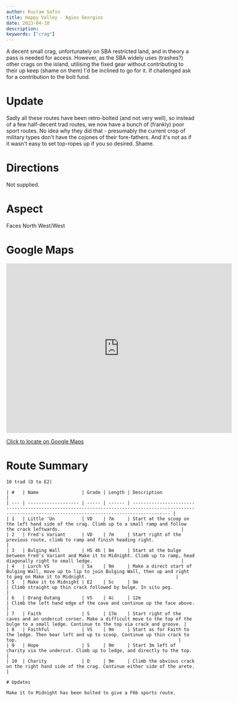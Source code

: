 ```yaml
---
author: Rustam Safin
title: Happy Valley - Agios Georgios
date: 2023-04-10
description:
keywords: ["crag"]
---
```


A decent small crag, unfortunately on SBA restricted land, and in theory a pass is needed for access. However, as the SBA widely uses (trashes?) other crags on the island, utilising the fixed gear without contributing to their up keep (shame on them) I'd be inclined to go for it. If challenged ask for a contribution to the bolt fund.

# Update

Sadly all these routes have been retro-bolted (and not very well), so instead of a few half-decent trad routes, we now have a bunch of (frankly) poor sport routes. No idea why they did that - presumably the current crop of military types don't have the cojones of their fore-fathers. And it's not as if it wasn't easy to set top-ropes up if you so desired. Shame. 

# Directions

Not supplied.

# Aspect

Faces North West/West

# Google Maps

<iframe src="https://www.google.com/maps/embed?pb=!1m14!1m12!1m3!1d584.2853408561386!2d32.82345853596153!3d34.670387026185566!2m3!1f0!2f0!3f0!3m2!1i1024!2i768!4f13.1!5e1!3m2!1sen!2s!4v1681154150172!5m2!1sen!2s" width="600" height="450" style="border:0;" allowfullscreen="" loading="lazy" referrerpolicy="no-referrer-when-downgrade"></iframe>

[Click to locate on Google Maps](https://goo.gl/maps/iysF6ZHhLpD64Gwp6)

# Route Summary
~~~~
10 trad (D to E2)

| #   | Name                | Grade | Length | Description                                                                                                                                                |
| --- | ------------------- | ----- | ------ | ---------------------------------------------------------------------------------------------------------------------------------------------------------- |
| 1   | Little 'Un          | VD    | 7m     | Start at the scoop on the left hand side of the crag. Climb up to a small ramp and follow the crack leftwards.                                             |
| 2   | Fred's Variant      | VD    | 7m     | Start right of the previous route, climb to ramp and finish heading right.                                                                                 |
| 3   | Bulging Wall        | HS 4b | 8m     | Start at the bulge between Fred's Variant and Make it to Midnight. Climb up to ramp, head diagonally right to small ledge.                                 |
| 4   | Lurch VS            | 5a    | 9m     | Make a direct start of Bulging Wall, move up to lip to join Bulging Wall, then up and right to peg on Make it to Midnight.                                 |
| 5   | Make it to Midnight | E2    | 5c     | 9m                                                                                                                                                         | Climb straight up thin crack followed by bulge. In situ peg.         |
| 6   | Orang Outang        | VS    | 4c     | 12m                                                                                                                                                        | Climb the left hand edge of the cave and continue up the face above. |
| 7   | Faith               | S     | 17m    | Start right of the caves and an undercut corner. Make a difficult move to the top of the bulge to a small ledge. Continue to the top via crack and groove. |
| 8   | Faithful            | VS    | 9m     | Start as for Faith to the ledge. Then bear left and up to scoop. Continue up thin crack to top.                                                            |
| 9   | Hope                | S     | 9m     | Start 3m left of charity via the undercut. Climb up to ledge, and directly to the top.                                                                     |
| 10  | Charity             | D     | 9m     | Climb the obvious crack on the right hand side of the crag. Continue either side of the arete.                                                             |

# Updates

Make it to Midnight has been bolted to give a F6b sports route. 